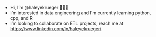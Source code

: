-  Hi, I’m @haleyekrueger 🙋🏼‍♀️
-  I’m interested in data engineering and I'm currently learning python, cpp, and R
-  I’m looking to collaborate on ETL projects, reach me at https://www.linkedin.com/in/haleyekrueger/

<!---
haleyekrueger/haleyekrueger is a ✨ special ✨ repository because its `README.md` (this file) appears on your GitHub profile.
You can click the Preview link to take a look at your changes.
--->
